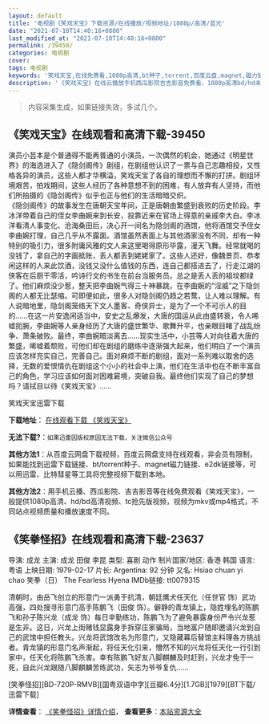 ```yaml
---
layout: default
title: '电视剧《笑戏天宝》下载资源/在线播放/视频地址/1080p/高清/蓝光'
date: "2021-07-10T14:40:16+0800"
last_modified_at: "2021-07-10T14:40:16+0800"
permalink: /39450/
categories: 电视剧
cover:
tags: 电视剧
keywords: '笑戏天宝,在线免费看,1080p高清,bt种子,torrent,百度云盘,magnet,磁力链,迅雷下载资源'
description: '《笑戏天宝》在线云播放手机西瓜影院吉吉影音免费看，1080p高清bd/hd未删减完整版和tc抢先枪版，mkv/mp4格式，附带bt/torrent种子、magnet/磁力链、百度云盘、网盘资源迅雷下载链接'
---
```


>内容采集生成，如果链接失效，多试几个。


## 《笑戏天宝》在线观看和高清下载-39450

演员小芸本是个普通得不能再普通的小演员，一次偶然的机会，她通过《明星世界》的海选进入了《隐剑阁传》剧组，在剧组他认识了一票与自己志趣相投，又性格各异的演员，这些人都才华横溢，笑戏天宝了各自的理想而不懈的打拼。剧组环境艰苦，拍戏期间，这些人经历了各种意想不到的困难，有人放弃有人坚持，而他们所拍摄的《隐剑阁传》似乎也正与他们的生活暗暗交织。<br />《隐剑阁传》的故事发生在唐朝天宝年间，正是唐朝由繁盛到衰败的历史阶段。李冰洋带着自己的侄女李曲婉来到长安，投靠近来在官场上得意的亲戚李大白。李冰洋看清人事变化、沧海桑田后，决心开一间名为隐剑阁的酒馆，他将酒馆交予侄女李曲婉打理，自己几乎从不露面。酒馆虽然表面上与其他酒家没有不同，却有一种特别的吸引力，很多附庸风雅的文人来这里喝得原形毕露，漫天飞舞。经常就喝的没钱了，拿自己的字画抵账，丢人都丢到姥姥家了。这些人还好，像魏景页、恭孝闲这样的人来此饮酒，没钱又没什么值钱的东西，连自己都搭进去了，行走江湖的侠客在后厨干零活，吟诗行文的书生在前台当服务员。总之是丢人丢的祖坟都绿了。他们麻烦没少惹，整天把李曲婉气得三十神暴跳，在李曲婉的“淫威”之下隐剑阁的人都无比瑟缩。可即便如此，很多人对隐剑阁仍趋之若鹜，让人难以理解。有人说暗地里，隐剑阁笼络天下文人墨客、奇侠异士，是为了一个不可示人的目的……在这一片安逸闲适当中，安史之乱爆发，大唐的国运从此由盛转衰，令人唏嘘扼腕，李曲婉等人亲身经历了大唐的盛世繁华、歌舞升平，也亲眼目睹了战乱纷争、萧条破败。最终，李曲婉暗淡离去&hellip;…现实生活中，小芸等人对向往着大唐的繁盛，唏嘘着颓败，可他们却在剧组的磨练中逐渐强大起来，他们明白了一个演员应该怎样充实自己，完善自己。面对麻烦不断的剧组，面对一系列难以取舍的选择，无数的爱恨情仇在剧组这个小小的社会中上演，他们在生活中也在不断丰富自己的角色，学习应该如何面对困难窘境，突破自我。最终他们实现了自己的梦想吗？请拭目以待《笑戏天宝》&hellip;…


笑戏天宝迅雷下载

**下载地址**： [在线观看下载 《笑戏天宝》](https://www.993dy.com//vod-detail-id-12884.html) 


**无法下载?**：`如果迅雷因版权原因无法下载，关注微信公众号 `

**其他方法1**：从百度云网盘下载视频，百度云网盘支持在线观看，非会员有限制，如果能找到迅雷下载链接、bt/torrent种子、magnet磁力链接、e2dk链接等，可以用迅雷、比特彗星等工具将完整视频下载到本地。

**其他方法2**：用手机云播、西瓜影院、吉吉影音等在线免费观看《笑戏天宝》，一般提供1080p高清、hd/bd高清视频、tc抢先版视频，视频为mkv或mp4格式，不同站点视频质量和播放速度不同。


## 《笑拳怪招》在线观看和高清下载-23637

导演: 成龙 主演: 成龙 田俊 李昆 类型: 喜剧 动作 制片国家/地区: 香港 韩国 语言: 粤语 上映日期: 1979-02-17 片长: Argentina: 92 分钟 又名: Hsiao chuan yi chao 笑拳（日） The Fearless Hyena IMDb链接: tt0079315

清朝时，由岳飞创立的形意门一派勇于抗清，朝廷鹰犬任天化（任世官 饰）武功高强，四处搜寻形意门高手陈鹏飞（田俊 饰）。僻静的青龙镇上，隐姓埋名的陈鹏飞和孙子陈兴龙（成龙 饰）每日辛勤练功，陈鹏飞为了避免暴露身份严令兴龙惹是生非。这日，兴龙上街赌钱显露身手拆穿庄家骗局，当地富户随即邀请兴龙到自己的武馆中担任教头。兴龙将武馆改名为形意门，又隐藏幕后替馆主料理各方挑战者。青龙镇的形意门名声渐起，将任天化引来，懵然不知的兴龙将任天化一行引到家中，任天化将陈鹏飞杀害。幸有陈鹏飞好友八脚麒麟及时赶到，兴龙才免于一死，自此兴龙跟随八脚麒麟苦练武功，矢志为爷爷复仇……


[笑拳怪招][BD-720P-RMVB][国粤双语中字][豆瓣6.4分][1.7GB][1979][BT下载/迅雷下载]

**详情查看**： [《笑拳怪招》详情介绍](/movie/23637/)， **查看更多**：[本站资源大全](/movie/t/all/)

